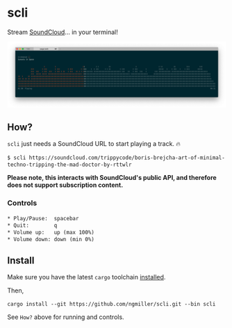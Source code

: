 scli
====

Stream [SoundCloud](https://soundcloud.com)... in your terminal!

![screenshot](./docs/screenshot.png)

## How?

`scli` just needs a SoundCloud URL to start playing a track. :fire:

```
$ scli https://soundcloud.com/trippycode/boris-brejcha-art-of-minimal-techno-tripping-the-mad-doctor-by-rttwlr
```

**Please note, this interacts with SoundCloud's public API, and therefore does not support subscription content.**

### Controls

```
* Play/Pause:  spacebar
* Quit:        q
* Volume up:   up (max 100%)
* Volume down: down (min 0%)
```

## Install

Make sure you have the latest `cargo` toolchain [installed](https://www.rust-lang.org/tools/install).

Then,

```
cargo install --git https://github.com/ngmiller/scli.git --bin scli
```

See `How?` above for running and controls.
